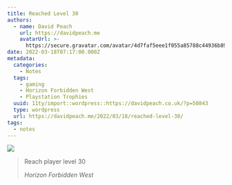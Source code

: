 ```yaml
---
title: Reached Level 30
authors:
  - name: David Peach
    url: https://davidpeach.me
    avatarUrl: >-
      https://secure.gravatar.com/avatar/4d7faf5eee1f055a85788c44936b8995eaab6dfb004e7854ec747ccb272e91ee?s=96&d=mm&r=g
date: 2022-03-18T07:17:00.000Z
metadata:
  categories:
    - Notes
  tags:
    - gaming
    - Horizon Forbidden West
    - Playstation Trophies
  uuid: 11ty/import::wordpress::https://davidpeach.co.uk/?p=50843
  type: wordpress
  url: https://davidpeach.me/2022/03/18/reached-level-30/
tags:
  - notes
---
```

[![](/assets/3Lc83c02-150x150-cLQGo6ZDtZER.png)](/assets/3Lc83c02-150x150-cLQGo6ZDtZER.png)

> Reach player level 30
> 
> <cite>Horizon Forbidden West</cite>